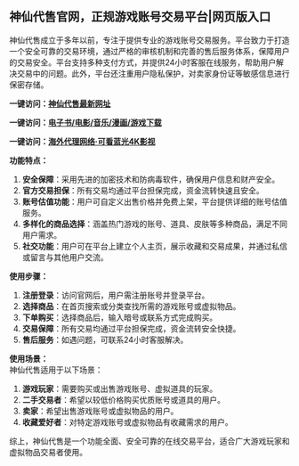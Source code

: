 <h2>神仙代售官网，正规游戏账号交易平台|网页版入口</h2>
<p>神仙代售成立于多年以前，专注于提供专业的游戏账号交易服务。平台致力于打造一个安全可靠的交易环境，通过严格的审核机制和完善的售后服务体系，保障用户的交易安全。平台支持多种支付方式，并提供24小时客服在线服务，帮助用户解决交易中的问题。此外，平台还注重用户隐私保护，对卖家身份证等敏感信息进行保密存储。</p>
<p><strong>一键访问：</strong><a href="https://www.ggonav.com/sites/4331.html" target="_blank"><strong>神仙代售最新网址</strong></a></p>
<p><strong>一键访问：</strong><a href="https://wangpanziyuan.pages.dev/" target="_blank"><strong>电子书/电影/音乐/漫画/游戏下载</strong></a></p>
<p><strong>一键访问：</strong><a href="http://ip.harmonylink.net/share/e82025" target="_blank"><strong>海外代理网络·可看蓝光4K影视</strong></a></p>
<p><strong>功能特点：</strong></p>
<ol>
  <li><strong>安全保障</strong>：采用先进的加密技术和防病毒软件，确保用户信息和财产安全。</li>
  <li><strong>官方交易担保</strong>：所有交易均通过平台担保完成，资金流转快速且安全。</li>
  <li><strong>账号估值功能</strong>：用户可自定义出售价格并免费上架，平台提供详细的账号估值服务。</li>
  <li><strong>多样化的商品选择</strong>：涵盖热门游戏的账号、道具、皮肤等多种商品，满足不同用户需求。</li>
  <li><strong>社交功能</strong>：用户可在平台上建立个人主页，展示收藏和交易成果，并通过私信或留言与其他用户交流。</li>
</ol>
<p><strong>使用步骤：</strong></p>
<ol>
  <li><strong>注册登录</strong>：访问官网后，用户需注册账号并登录平台。</li>
  <li><strong>选择商品</strong>：在首页搜索或分类查找所需的游戏账号或虚拟物品。</li>
  <li><strong>下单购买</strong>：选择商品后，输入暗号或联系方式完成购买。</li>
  <li><strong>交易保障</strong>：所有交易均通过平台担保完成，资金流转安全快捷。</li>
  <li><strong>售后服务</strong>：如遇问题，可联系24小时客服解决。</li>
</ol>
<p><strong>使用场景：</strong><br>神仙代售适用于以下场景：</p>
<ol>
  <li><strong>游戏玩家</strong>：需要购买或出售游戏账号、虚拟道具的玩家。</li>
  <li><strong>二手交易者</strong>：希望以较低价格购买优质账号或道具的用户。</li>
  <li><strong>卖家</strong>：希望出售游戏账号或虚拟物品的用户。</li>
  <li><strong>收藏爱好者</strong>：对特定游戏账号或虚拟物品有收藏需求的用户。</li>
</ol>
<p>综上，神仙代售是一个功能全面、安全可靠的在线交易平台，适合广大游戏玩家和虚拟物品交易者使用。</p>
